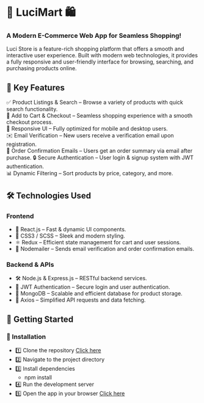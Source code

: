 # 🛒 LuciMart 🛍️  

### A Modern E-Commerce Web App for Seamless Shopping!  

Luci Store is a feature-rich shopping platform that offers a smooth and interactive user experience. Built with modern web technologies, it provides a fully responsive and user-friendly interface for browsing, searching, and purchasing products online.  

## 🎯 Key Features
✅ Product Listings & Search – Browse a variety of products with quick search functionality.  
🛒 Add to Cart & Checkout – Seamless shopping experience with a smooth checkout process.  
🎨 Responsive UI – Fully optimized for mobile and desktop users.  
✉️ Email Verification – New users receive a verification email upon registration.  
📩 Order Confirmation Emails – Users get an order summary via email after purchase.
🔒 Secure Authentication – User login & signup system with JWT authentication.  
📊 Dynamic Filtering – Sort products by price, category, and more.  

## 🛠️ Technologies Used  
### Frontend  
- 🚀 React.js – Fast & dynamic UI components.  
- 🎨 CSS3 / SCSS – Sleek and modern styling.  
- ⚛ Redux – Efficient state management for cart and user sessions.
- 📧 Nodemailer – Sends email verification and order confirmation emails.  

### **Backend & APIs**  
- 🛠 Node.js & Express.js – RESTful backend services.  
- 🔐 JWT Authentication – Secure login and user authentication.  
- 📡 MongoDB – Scalable and efficient database for product storage.  
- 🚀 Axios – Simplified API requests and data fetching.  

## 🚀 Getting Started

### 📌 Installation  
- 1️⃣ Clone the repository [Click here](https://github.com/Sabal-Subedi/LuciMart.git)
- 2️⃣ Navigate to the project directory
- 3️⃣ Install dependencies
  - npm install
- 4️⃣ Run the development server
- 5️⃣ Open the app in your browser [Click here](http://localhost:3000)
